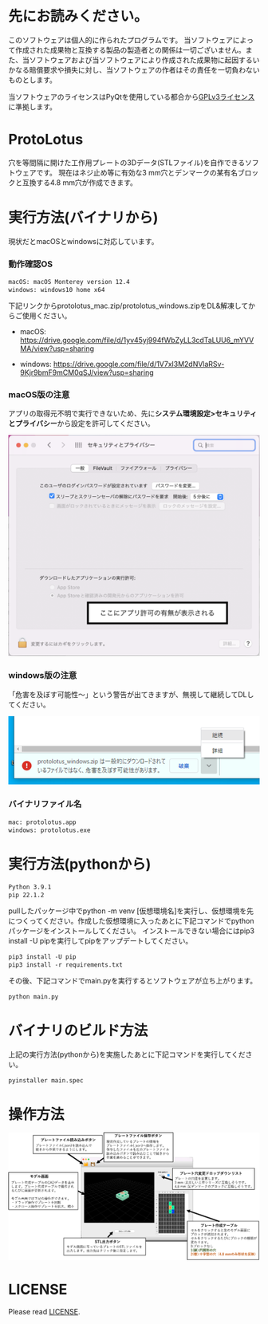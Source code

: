 # 先にお読みください。
このソフトウェアは個人的に作られたプログラムです。 当ソフトウェアによって作成された成果物と互換する製品の製造者との関係は一切ございません。また、当ソフトウェアおよび当ソフトウェアにより作成された成果物に起因するいかなる賠償要求や損失に対し、当ソフトウェアの作者はその責任を一切負わないものとします。

当ソフトウェアのライセンスはPyQtを使用している都合から[GPLv3ライセンス](LICENSE)に準拠します。

# ProtoLotus
穴を等間隔に開けた工作用プレートの3Dデータ(STLファイル)を自作できるソフトウェアです。
現在はネジ止め等に有効な3 mm穴とデンマークの某有名ブロックと互換する4.8 mm穴が作成できます。

# 実行方法(バイナリから)
現状だとmacOSとwindowsに対応しています。

### 動作確認OS

```
macOS: macOS Monterey version 12.4
windows: windows10 home x64
```

下記リンクからprotolotus_mac.zip/protolotus_windows.zipをDL&解凍してからご使用ください。

- macOS: https://drive.google.com/file/d/1yv45yj994fWbZyLL3cdTaLUU6_mYVVMA/view?usp=sharing

- windows: https://drive.google.com/file/d/1V7xl3M2dNVlaRSv-9Kjr9bmF9mCM0qSJ/view?usp=sharing

### macOS版の注意

アプリの取得元不明で実行できないため、先に**システム環境設定>セキュリティとプライバシー**から設定を許可してください。

<img width="600" alt="ツール実行画面" src="readmeImage/allowsetting.png">

### windows版の注意

「危害を及ぼす可能性～」という警告が出てきますが、無視して継続してDLしてください。

<img width="600" alt="ツール実行画面" src="readmeImage/windows_caution.png">

### バイナリファイル名
```
mac: protolotus.app
windows: protolotus.exe
```

# 実行方法(pythonから)
```shell:version
Python 3.9.1
pip 22.1.2 
```

pullしたパッケージ中でpython -m venv \[仮想環境名\]を実行し、仮想環境を先につくってください。作成した仮想環境に入ったあとに下記コマンドでpythonパッケージをインストールしてください。
インストールできない場合にはpip3 install -U pipを実行してpipをアップデートしてください。

```shell:install
pip3 install -U pip
pip3 install -r requirements.txt
```

その後、下記コマンドでmain.pyを実行するとソフトウェアが立ち上がります。
```shell:install
python main.py
```

# バイナリのビルド方法
上記の実行方法(pythonから)を実施したあとに下記コマンドを実行してください。

```shell:build
pyinstaller main.spec  
```

# 操作方法
<img width="600" alt="ツール実行画面" src="readmeImage/tutorial.png">


# LICENSE
Please read [LICENSE](LICENSE).
